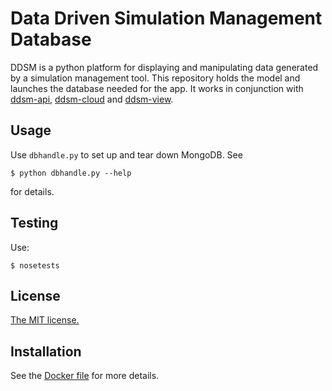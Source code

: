 # Data Driven Simulation Management Database

DDSM is a python platform for displaying and manipulating data
generated by a simulation management tool. This repository holds the
model and launches the database needed for the app. It works in
conjunction with
[ddsm-api](https://github.com/data-driven-science/ddsm-api),
[ddsm-cloud](https://github.com/data-driven-science/ddsm-cloud) and
[ddsm-view](https://github.com/data-driven-science/ddsm-view).

## Usage

Use `dbhandle.py` to set up and tear down MongoDB. See

    $ python dbhandle.py --help

for details.

## Testing

Use:

    $ nosetests

## License

[The MIT license.](LICENSE)

## Installation

See the [Docker file](ddsmdb/Dockerfile) for more details.


